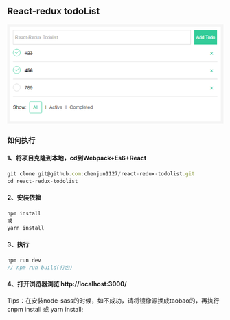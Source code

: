 ## React-redux todoList
![首页](/screenshot.png)
### 如何执行
####  1、将项目克隆到本地，cd到Webpack+Es6+React
```javascript
git clone git@github.com:chenjun1127/react-redux-todolist.git
cd react-redux-todolist
```
#### 2、安装依赖
```javascript
npm install
或
yarn install
```
#### 3、执行
```javascript
npm run dev
// npm run build(打包)
```
#### 4、打开浏览器浏览 http://localhost:3000/

Tips：在安装node-sass的时候，如不成功，请将镜像源换成taobao的，再执行cnpm install 或 yarn install;

